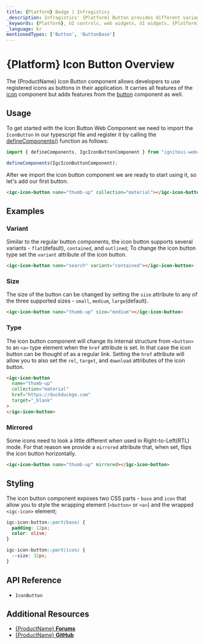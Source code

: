 ```yaml
---
title: {Platform} Badge | Infragistics
_description: Infragistics' {Platform} Button provides different variants and styles which are easily configurable to match the appearance and functionality that we want to achieve.
_keywords: {Platform}, UI controls, web widgets, UI widgets, {Platform} Button Components, Infragistics
_language: kr
mentionedTypes: ['Button', 'ButtonBase']
---
```


# {Platform} Icon Button Overview

The {ProductName} Icon Button component allows developers to use registered icons as buttons in their application. It carries all features of the [icon](../layouts/icon.md) component but adds features from the [button](button.md) component as well.

## Usage

To get started with the Icon Button Web Component we need to import the `IconButton` in our typescript file and register it by calling the [defineComponents()]({environment:wcApiUrl}/index.html#defineComponents) function as follows:

```ts
import { defineComponents, IgcIconButtonComponent } from "igniteui-webcomponents";

defineComponents(IgcIconButtonComponent);
```

After we import the icon button component we are ready to start using it, so let's add our first button.

```html
<igc-icon-button name="thumb-up" collection="material"></igc-icon-button>
```

## Examples

### Variant

Similar to the regular button components, the icon button supports several variants - `flat`(default), `contained`, and `outlined`; To change the icon button type set the `variant` attribute of the icon button.

<code-view style="height: 100px"
           data-demos-base-url="{environment:demosBaseUrl}"
           iframe-src="{environment:demosBaseUrl}/inputs/icon-button-variant" alt="{Platform} Icon Button Example"
           github-src="inputs/icon-button/variant">
</code-view>

```html
<igc-icon-button name="search" variant="contained"></igc-icon-button>
```

### Size

The size of the button can be changed by setting the `size` attribute to any of the three supported sizes - `small`, `medium`, `large`(default).

<code-view style="height: 100px"
           data-demos-base-url="{environment:demosBaseUrl}"
           iframe-src="{environment:demosBaseUrl}/inputs/icon-button-size" alt="{Platform} Icon Button Example"
           github-src="inputs/icon-button/size">
</code-view>

```html
<igc-icon-button name="thumb-up" size="medium"></igc-icon-button>
```

### Type

The icon button component will change its internal structure from `<button>` to an `<a>` type element when the `href` attribute is set. In that case the icon button can be thought of as a regular link. Setting the `href` attribute will allow you to also set the `rel`, `target`, and `download` attributes of the icon button.

```html
<igc-icon-button
  name="thumb-up"
  collection="material"
  href="https://duckduckgo.com"
  target="_blank"
>
</igc-icon-button>
```

### Mirrored

Some icons need to look a little different when used in Right-to-Left(RTL) mode. For that reason we provide a `mirrored` attribute that, when set, flips the icon button horizontally.

```html
<igc-icon-button name="thumb-up" mirrored></igc-icon-button>
```

## Styling

The icon button component exposes two CSS parts - `base` and `icon` that allow you to style the wrapping element (`<button>` or `<a>`) and the wrapped `<igc-icon>` element;

```css
igc-icon-button::part(base) {
  padding: 12px;
  color: olive;
}

igc-icon-button::part(icon) {
  --size: 32px;
}
```

<code-view style="height: 100px"
           data-demos-base-url="{environment:demosBaseUrl}"
           iframe-src="{environment:demosBaseUrl}/inputs/icon-button-styling" alt="{Platform} Icon Button Example"
           github-src="inputs/icon-button/styling">
</code-view>

## API Reference

* `IconButton`


## Additional Resources

* [{ProductName} **Forums**](https://www.infragistics.com/community/forums/f/ignite-ui-for-{PlatformLower})
* [{ProductName} **GitHub**](https://github.com/IgniteUI/igniteui-{PlatformLowerNoHyphen})